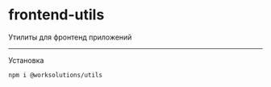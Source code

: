# frontend-utils

Утилиты для фронтенд приложений

---

Установка

```bash
npm i @worksolutions/utils
```

